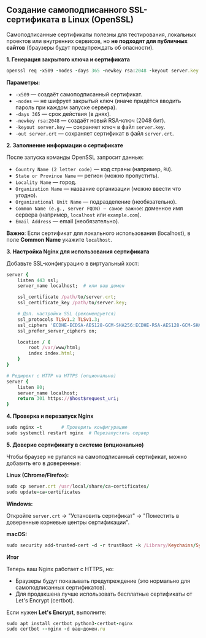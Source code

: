 ## Создание самоподписанного SSL-сертификата в Linux (OpenSSL)

Самоподписанные сертификаты полезны для тестирования, локальных проектов или внутренних сервисов, но **не подходят для публичных сайтов** (браузеры будут предупреждать об опасности).


**1. Генерация закрытого ключа и сертификата**

```ruby
openssl req -x509 -nodes -days 365 -newkey rsa:2048 -keyout server.key -out server.crt
```

**Параметры:**

- `-x509` — создаёт самоподписанный сертификат.
- `-nodes` — не шифрует закрытый ключ (иначе придётся вводить пароль при каждом запуске сервера).
- `-days 365` — срок действия (в днях).
- `-newkey rsa:2048` — создаёт новый RSA-ключ (2048 бит).
- `-keyout server.key` — сохраняет ключ в файл `server.key`.
- `-out server.crt` — сохраняет сертификат в файл `server.crt`.


**2. Заполнение информации о сертификате**

После запуска команды OpenSSL запросит данные:

- `Country Name (2 letter code)` — код страны (например, `RU`).
- `State or Province Name` — регион (можно пропустить).
- `Locality Name` — город.
- `Organization Name` — название организации (можно ввести что угодно).
- `Organizational Unit Name` — подразделение (необязательно).
- `Common Name (e.g., server FQDN) — самое важное`: доменное имя сервера (например, `localhost` или `example.com`).
- `Email Address` — email (необязательно).

**Важно**: Если сертификат для локального использования (localhost), в поле **Common Name** укажите `localhost`.


**3. Настройка Nginx для использования сертификата**

Добавьте SSL-конфигурацию в виртуальный хост:

```ruby
server {
    listen 443 ssl;
    server_name localhost;  # или ваш домен

    ssl_certificate /path/to/server.crt;
    ssl_certificate_key /path/to/server.key;

    # Доп. настройки SSL (рекомендуется)
    ssl_protocols TLSv1.2 TLSv1.3;
    ssl_ciphers 'ECDHE-ECDSA-AES128-GCM-SHA256:ECDHE-RSA-AES128-GCM-SHA256';
    ssl_prefer_server_ciphers on;

    location / {
        root /var/www/html;
        index index.html;
    }
}

# Редирект с HTTP на HTTPS (опционально)
server {
    listen 80;
    server_name localhost;
    return 301 https://$host$request_uri;
}
```


**4. Проверка и перезапуск Nginx**

```ruby
sudo nginx -t       # Проверить конфигурацию
sudo systemctl restart nginx  # Перезапустить сервер
```


**5. Доверие сертификату в системе (опционально)**

Чтобы браузер не ругался на самоподписанный сертификат, можно добавить его в доверенные:

**Linux (Chrome/Firefox):**

```ruby
sudo cp server.crt /usr/local/share/ca-certificates/
sudo update-ca-certificates
```

**Windows:**

Откройте `server.crt` → "Установить сертификат" → "Поместить в доверенные корневые центры сертификации".

**macOS:**

```ruby
sudo security add-trusted-cert -d -r trustRoot -k /Library/Keychains/System.keychain server.crt
```

**Итог**

Теперь ваш Nginx работает с HTTPS, но:

- Браузеры будут показывать предупреждение (это нормально для самоподписанных сертификатов).
- Для продакшена лучше использовать бесплатные сертификаты от Let's Encrypt (certbot).

Если нужен **Let's Encrypt**, выполните:

```ruby
sudo apt install certbot python3-certbot-nginx
sudo certbot --nginx -d ваш-домен.ru
```
